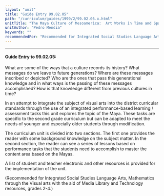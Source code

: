 ```yaml
---
layout: "unit"
title: "Guide Entry 99.02.05"
path: "/curriculum/guides/1999/2/99.02.05.x.html"
unitTitle: "The Maya Culture of Mesoamerica:  Art Works in Time and Space"
unitAuthor: "Pedro Mendia"
keywords: ""
recommendedFor: "Recommended for Integrated Social Studies Language Arts, Mathematics through the Visual arts with the aid of Media Library and Technology resources, grades 2-4."
---
```

<body>
<hr/>
 <h4>
  Guide Entry to 99.02.05:
 </h4>
 What are some of the ways that a culture records its history? What messages do we leave to future generations? Where are these messages inscribed or depicted? Who are the ones that pass this generational knowledge and in what ways is the passing of these messages accomplished? How is that knowledge different from previous cultures in time?
<p>
  In an attempt to integrate the subject of visual arts into the district curricular standards through the use of an integrated performance-based learning / assessment tasks this unit explores the topic of the Maya. These tasks are specific to the second grade curriculum but can be adapted to meet the needs of younger and especially older students through modification.
 </p>
 <p>
  The curriculum unit is divided into two sections. The first one provides the reader with some background knowledge on the subject matter. In the second section, the reader can see a series of lessons based on performance tasks that the students need to accomplish to master the content area based on the Mayas.
 </p>
 <p>
  A list of student and teacher electronic and other resources is provided for the implementation of the unit.
 </p>
 <p>
  (Recommended for Integrated Social Studies Language Arts, Mathematics through the Visual arts with the aid of Media Library and Technology resources, grades 2-4.)
 </p>

</body>